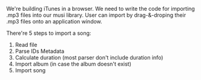 We're building iTunes in a browser.
We need to write the code for importing .mp3 files into our musi library.
User can import by drag-&-droping their .mp3 files onto an application window.

There're 5 steps to import a song:
  1. Read file
  2. Parse IDs Metadata
  3. Calculate duration (most parser don't include duration info)
  4. Import album (in case the album doesn't exist)
  5. Import song